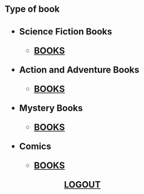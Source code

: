 <html>
<h1>Type of book<h1>
<body>
<ul>
<li>Science Fiction Books</li>
<ul>
<li><a href="fictional.md">BOOKS</a></li></ul></ul>
<ul>
<li>Action and Adventure Books</li>
<ul>
<li><a href="Action&adventure.md">BOOKS</a></li></ul></ul>
<ul>
<li>Mystery Books</li>
<ul>
<li><a href="Mystery.md">BOOKS</a></li></ul></ul>
<ul>
<li>Comics</li>
<ul>
<li><a href="Comics.md">
BOOKS</a></li></ul></ul>
<center>
<a href="README.md">LOGOUT</a>
</center>
</body>
</html>
